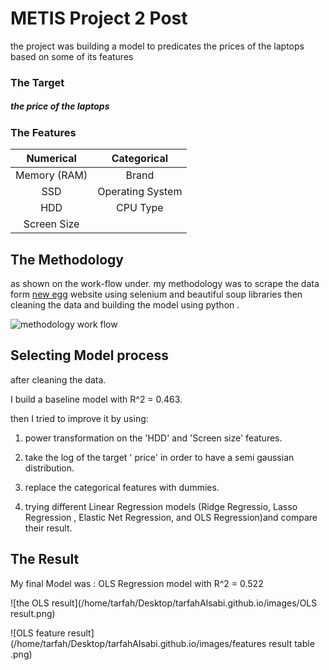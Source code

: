# METIS Project 2 Post

the project was building a model to predicates the prices of the laptops based on some of its features 



### The Target 

##### the price of the laptops 

### The Features 

|  Numerical   |   Categorical    |
| :----------: | :--------------: |
| Memory (RAM) |      Brand       |
|     SSD      | Operating System |
|     HDD      |     CPU Type     |
| Screen Size  |                  |



## The Methodology

as shown on the work-flow under.  my methodology was to scrape the data form [new egg](https://www.newegg.com/global/sa-en/) website using selenium and beautiful soup libraries then cleaning  the data and building the model using python .

![methodology work flow](/tmp/mozilla_tarfah0/METHODOLOGY.jpg)



## Selecting Model process

after cleaning the data. 

I build a baseline model with R^2 = 0.463.

then I tried to improve it by using:

1. power transformation on the 'HDD' and 'Screen size' features.

2.  take the log of the target ' price' in order to have a semi gaussian distribution.

3. replace the categorical  features with dummies.

4. trying different Linear Regression models (Ridge Regressio, Lasso Regression
   , Elastic Net Regression, and OLS Regression)and compare their result. 

   

## The Result

My final Model was : OLS Regression model with R^2 = 0.522

![the OLS result](/home/tarfah/Desktop/tarfahAlsabi.github.io/images/OLS result.png)

![OLS feature result](/home/tarfah/Desktop/tarfahAlsabi.github.io/images/features result table .png)
